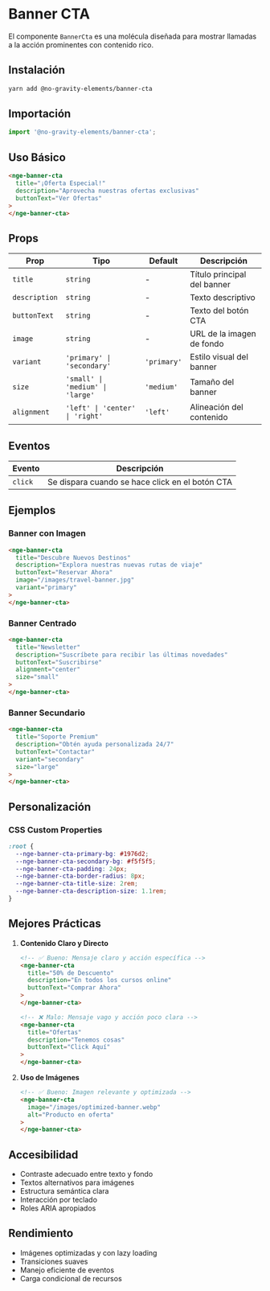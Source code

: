 # Banner CTA

El componente `BannerCta` es una molécula diseñada para mostrar llamadas a la acción prominentes con contenido rico.

## Instalación

```bash
yarn add @no-gravity-elements/banner-cta
```

## Importación

```javascript
import '@no-gravity-elements/banner-cta';
```

## Uso Básico

```html
<nge-banner-cta
  title="¡Oferta Especial!"
  description="Aprovecha nuestras ofertas exclusivas"
  buttonText="Ver Ofertas"
>
</nge-banner-cta>
```

## Props

| Prop | Tipo | Default | Descripción |
|------|------|---------|-------------|
| `title` | `string` | - | Título principal del banner |
| `description` | `string` | - | Texto descriptivo |
| `buttonText` | `string` | - | Texto del botón CTA |
| `image` | `string` | - | URL de la imagen de fondo |
| `variant` | `'primary' \| 'secondary'` | `'primary'` | Estilo visual del banner |
| `size` | `'small' \| 'medium' \| 'large'` | `'medium'` | Tamaño del banner |
| `alignment` | `'left' \| 'center' \| 'right'` | `'left'` | Alineación del contenido |

## Eventos

| Evento | Descripción |
|--------|-------------|
| `click` | Se dispara cuando se hace click en el botón CTA |

## Ejemplos

### Banner con Imagen
```html
<nge-banner-cta
  title="Descubre Nuevos Destinos"
  description="Explora nuestras nuevas rutas de viaje"
  buttonText="Reservar Ahora"
  image="/images/travel-banner.jpg"
  variant="primary"
>
</nge-banner-cta>
```

### Banner Centrado
```html
<nge-banner-cta
  title="Newsletter"
  description="Suscríbete para recibir las últimas novedades"
  buttonText="Suscribirse"
  alignment="center"
  size="small"
>
</nge-banner-cta>
```

### Banner Secundario
```html
<nge-banner-cta
  title="Soporte Premium"
  description="Obtén ayuda personalizada 24/7"
  buttonText="Contactar"
  variant="secondary"
  size="large"
>
</nge-banner-cta>
```

## Personalización

### CSS Custom Properties
```css
:root {
  --nge-banner-cta-primary-bg: #1976d2;
  --nge-banner-cta-secondary-bg: #f5f5f5;
  --nge-banner-cta-padding: 24px;
  --nge-banner-cta-border-radius: 8px;
  --nge-banner-cta-title-size: 2rem;
  --nge-banner-cta-description-size: 1.1rem;
}
```

## Mejores Prácticas

1. **Contenido Claro y Directo**
   ```html
   <!-- ✅ Bueno: Mensaje claro y acción específica -->
   <nge-banner-cta
     title="50% de Descuento"
     description="En todos los cursos online"
     buttonText="Comprar Ahora"
   >
   </nge-banner-cta>
   
   <!-- ❌ Malo: Mensaje vago y acción poco clara -->
   <nge-banner-cta
     title="Ofertas"
     description="Tenemos cosas"
     buttonText="Click Aquí"
   >
   </nge-banner-cta>
   ```

2. **Uso de Imágenes**
   ```html
   <!-- ✅ Bueno: Imagen relevante y optimizada -->
   <nge-banner-cta
     image="/images/optimized-banner.webp"
     alt="Producto en oferta"
   >
   </nge-banner-cta>
   ```

## Accesibilidad

- Contraste adecuado entre texto y fondo
- Textos alternativos para imágenes
- Estructura semántica clara
- Interacción por teclado
- Roles ARIA apropiados

## Rendimiento

- Imágenes optimizadas y con lazy loading
- Transiciones suaves
- Manejo eficiente de eventos
- Carga condicional de recursos 